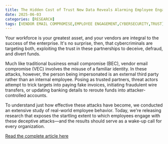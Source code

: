 ```yaml
---
title: The Hidden Cost of Trust New Data Reveals Alarming Employee Engagement with Vendor Email Compromise
date: 2025-06-03
categories: [RESEARCH]
tags: [VENDOR EMAIL COMPROMISE,EMPLOYEE ENGAGEMENT,CYBERSECURITY,TRUST]
---
```


Your workforce is your greatest asset, and your vendors are integral to the success of the enterprise. It's no surprise, then, that cybercriminals are targeting both, exploiting the trust in these partnerships to deceive, defraud, and divert funds.

Much like traditional business email compromise (BEC), vendor email compromise (VEC) involves the misuse of a familiar identity. In these attacks, however, the person being impersonated is an external third party rather than an internal employee. Posing as trusted partners, threat actors attempt to trick targets into paying fake invoices, initiating fraudulent wire transfers, or updating banking details to reroute funds into attacker-controlled accounts.

To understand just how effective these attacks have become, we conducted an extensive study of real-world employee behavior. Today, we're releasing research that exposes the startling extent to which employees engage with these deceptive attacks—and the results should serve as a wake-up call for every organization.

[Read the complete article here](https://abnormal.ai/blog/new-data-vendor-email-compromise-engagement)